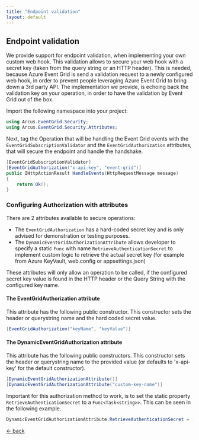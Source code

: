 ```yaml
---
title: "Endpoint validation"
layout: default
---
```


## Endpoint validation
We provide support for endpoint validation, when implementing your own custom web hook.  This validation allows to secure your web hook with a secret key (taken from the query string or an HTTP header).  This is needed, because Azure Event Grid is send a validation request to a newly configured web hook, in order to prevent people leveraging Azure Event Grid to bring down a 3rd party API.  The implementation we provide, is echoing back the validation key on your operation, in order to have the validation by Event Grid out of the box.

Import the following namespace into your project:
```csharp
using Arcus.EventGrid.Security;
using Arcus.EventGrid.Security.Attributes;
```

Next, tag the Operation that will be handling the Event Grid events with the `EventGridSubscriptionValidator` and the  `EventGridAuthorization` attributes, that will secure the endpoint and handle the handshake.
```csharp
[EventGridSubscriptionValidator]
[EventGridAuthorization("x-api-key", "event-grid")]
public IHttpActionResult HandleEvents(HttpRequestMessage message)
{
    return Ok();
}
```

### Configuring Authorization with attributes
There are 2 attributes available to secure operations:    
- The `EventGridAuthorization` has a hard-coded secret key and is only advised for demonstration or testing purposes.  
- The `DynamicEventGridAuthorizationAttribute` allows developer to specify a static `Func` with name `RetrieveAuthenticationSecret` to implement custom logic to retrieve the actual secret key (for example from Azure KeyVault, web.config or appsettings.json)

These attributes will only allow an operation to be called, if the configured secret key value is found in the HTTP header or the Query String with the configured key name.

#### The EventGridAuthorization attribute
This attribute has the following public constructor.  This constructor sets the header or querystring name and the hard coded secret value.

```csharp
[EventGridAuthorization("keyName", "keyValue")]
```

#### The DynamicEventGridAuthorization attribute
This attribute has the following public constructors.  This constructor sets the header or querystring name to the provided value (or defaults to 'x-api-key' for the default constructor).

```csharp
[DynamicEventGridAuthorizationAttribute()]
[DynamicEventGridAuthorizationAttribute("custom-key-name")]
```
Important for this authorization method to work, is to set the static property `RetrieveAuthenticationSecret` to a `Func<Task<string>>`.  This can be seen in the following example.

```csharp
DynamicEventGridAuthorizationAttribute.RetrieveAuthenticationSecret = () => Task.FromResult("my-secret-key");
```

[&larr; back](/arcus.eventgrid)